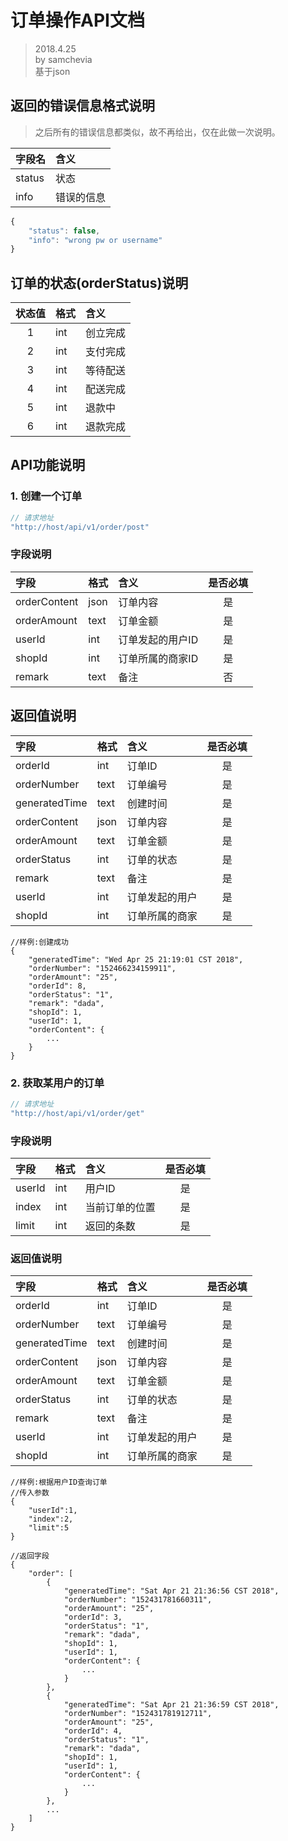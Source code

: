 # 订单操作API文档
> 2018.4.25  
> by samchevia  
> 基于json

## 返回的错误信息格式说明
> 之后所有的错误信息都类似，故不再给出，仅在此做一次说明。

|字段名|含义|
|:--|:--|
|status|状态|
|info|错误的信息|

```javascript
{
	"status": false,
	"info": "wrong pw or username"
}
```
## 订单的状态(orderStatus)说明
|状态值|格式|含义|
|:-:|:--|:--|
|1|int|创立完成|
|2|int|支付完成|
|3|int|等待配送|
|4|int|配送完成|
|5|int|退款中|
|6|int|退款完成|

## API功能说明
### 1. 创建一个订单
```javascript
// 请求地址
"http://host/api/v1/order/post"
```
### 字段说明

|字段|格式|含义|是否必填|
|:----|:----|:----|:---:|
|orderContent|json|订单内容|是|
|orderAmount|text|订单金额|是|
|userId|int|订单发起的用户ID|是|
|shopId|int|订单所属的商家ID|是|
|remark|text|备注|否|
## 返回值说明

|字段|格式|含义|是否必填|
|:----|:----|:----|:---:|
|orderId|int|订单ID|是|
|orderNumber|text|订单编号|是|
|generatedTime|text|创建时间|是|
|orderContent|json|订单内容|是|
|orderAmount|text|订单金额|是|
|orderStatus|int|订单的状态|是|
|remark|text|备注|是|
|userId|int|订单发起的用户|是|
|shopId|int|订单所属的商家|是|
```
//样例:创建成功
{
	"generatedTime": "Wed Apr 25 21:19:01 CST 2018",
	"orderNumber": "152466234159911",
	"orderAmount": "25",
	"orderId": 8,
	"orderStatus": "1",
	"remark": "dada",
	"shopId": 1,
	"userId": 1,
	"orderContent": {
	    ...
	}
}
```

### 2. 获取某用户的订单
```javascript
// 请求地址
"http://host/api/v1/order/get"
```
### 字段说明
|字段|格式|含义|是否必填|
|:----|:----|:----|:---:|
|userId|int|用户ID|是|
|index|int|当前订单的位置|是|
|limit|int|返回的条数|是|
### 返回值说明
|字段|格式|含义|是否必填|
|:----|:----|:----|:---:|
|orderId|int|订单ID|是|
|orderNumber|text|订单编号|是|
|generatedTime|text|创建时间|是|
|orderContent|json|订单内容|是|
|orderAmount|text|订单金额|是|
|orderStatus|int|订单的状态|是|
|remark|text|备注|是|
|userId|int|订单发起的用户|是|
|shopId|int|订单所属的商家|是|
```
//样例:根据用户ID查询订单
//传入参数
{
	"userId":1,
	"index":2,
	"limit":5
}

//返回字段
{
    "order": [
        {
            "generatedTime": "Sat Apr 21 21:36:56 CST 2018",
            "orderNumber": "152431781660311",
            "orderAmount": "25",
            "orderId": 3,
            "orderStatus": "1",
            "remark": "dada",
            "shopId": 1,
            "userId": 1,
            "orderContent": {
                ...
            }
        },
        {
            "generatedTime": "Sat Apr 21 21:36:59 CST 2018",
            "orderNumber": "152431781912711",
            "orderAmount": "25",
            "orderId": 4,
            "orderStatus": "1",
            "remark": "dada",
            "shopId": 1,
            "userId": 1,
            "orderContent": {
                ...
            }
        },
        ...
    ]
}
```